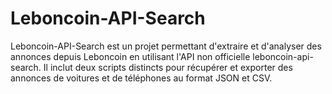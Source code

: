 # Leboncoin-API-Search
Leboncoin-API-Search est un projet permettant d'extraire et d'analyser des annonces depuis Leboncoin en utilisant l'API non officielle leboncoin-api-search. Il inclut deux scripts distincts pour récupérer et exporter des annonces de voitures et de téléphones au format JSON et CSV.
